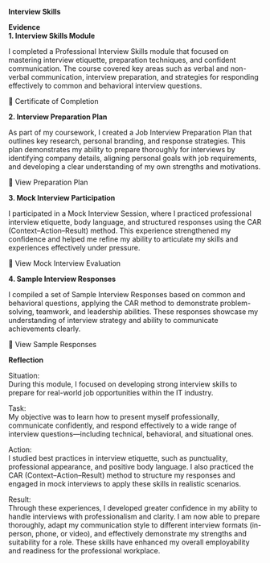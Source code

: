 **Interview Skills**  

**Evidence**  
**1. Interview Skills Module**  

I completed a Professional Interview Skills module that focused on mastering interview etiquette, preparation techniques, and confident communication. The course covered key areas such as verbal and non-verbal communication, interview preparation, and strategies for responding effectively to common and behavioral interview questions.  

📄 Certificate of Completion  

**2. Interview Preparation Plan**  

As part of my coursework, I created a Job Interview Preparation Plan that outlines key research, personal branding, and response strategies. This plan demonstrates my ability to prepare thoroughly for interviews by identifying company details, aligning personal goals with job requirements, and developing a clear understanding of my own strengths and motivations.  

📄 View Preparation Plan  

**3. Mock Interview Participation**  

I participated in a Mock Interview Session, where I practiced professional interview etiquette, body language, and structured responses using the CAR (Context–Action–Result) method. This experience strengthened my confidence and helped me refine my ability to articulate my skills and experiences effectively under pressure.  

📄 View Mock Interview Evaluation  

**4. Sample Interview Responses**  

I compiled a set of Sample Interview Responses based on common and behavioral questions, applying the CAR method to demonstrate problem-solving, teamwork, and leadership abilities. These responses showcase my understanding of interview strategy and ability to communicate achievements clearly.  

📄 View Sample Responses  

**Reflection**  

Situation:  
During this module, I focused on developing strong interview skills to prepare for real-world job opportunities within the IT industry.  

Task:  
My objective was to learn how to present myself professionally, communicate confidently, and respond effectively to a wide range of interview questions—including technical, behavioral, and situational ones.  

Action:  
I studied best practices in interview etiquette, such as punctuality, professional appearance, and positive body language. I also practiced the CAR (Context–Action–Result) method to structure my responses and engaged in mock interviews to apply these skills in realistic scenarios.  

Result:  
Through these experiences, I developed greater confidence in my ability to handle interviews with professionalism and clarity. I am now able to prepare thoroughly, adapt my communication style to different interview formats (in-person, phone, or video), and effectively demonstrate my strengths and suitability for a role. These skills have enhanced my overall employability and readiness for the professional workplace.  
